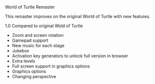 World of Turtle Remaster

This remaster improves on the original World of Turtle with new features.

1.0 Compared to original Wold of Turtle

- Zoom and screen rotation
- Gamepad support
- New music for each stage
- Jukebox
- Activation key generators to unlock full version in browser
- Extra levels
- Full screen support in graphics options
- Graphics options
- Changing perspective
